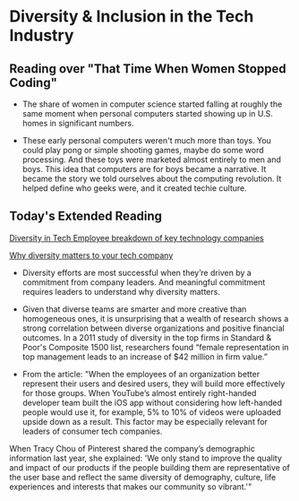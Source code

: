 # Diversity & Inclusion in the Tech Industry

## Reading over "That Time When Women Stopped Coding"

- The share of women in computer science started falling at roughly the same moment when personal computers started showing up in U.S. homes in significant numbers.

- These early personal computers weren't much more than toys. You could play pong or simple shooting games, maybe do some word processing. And these toys were marketed almost entirely to men and boys. This idea that computers are for boys became a narrative. It became the story we told ourselves about the computing revolution. It helped define who geeks were, and it created techie culture.

## Today's Extended Reading

[Diversity in Tech Employee breakdown of key technology companies](https://informationisbeautiful.net/visualizations/diversity-in-tech/)

[Why diversity matters to your tech company](https://www.usatoday.com/story/tech/columnist/2015/07/21/why-diversity-matters-your-tech-company/30419871/)

- Diversity efforts are most successful when they’re driven by a commitment from company leaders. And meaningful commitment requires leaders to understand why diversity matters.

- Given that diverse teams are smarter and more creative than homogeneous ones, it is unsurprising that a wealth of research shows a strong correlation between diverse organizations and positive financial outcomes. In a 2011 study of diversity in the top firms in Standard & Poor's Composite 1500 list, researchers found “female representation in top management leads to an increase of $42 million in firm value.”

- From the article: "When the employees of an organization better represent their users and desired users, they will build more effectively for those groups. When YouTube’s almost entirely right-handed developer team built the iOS app without considering how left-handed people would use it, for example, 5% to 10% of videos were uploaded upside down as a result. This factor may be especially relevant for leaders of consumer tech companies.

When Tracy Chou of Pinterest shared the company’s demographic information last year, she explained: 'We only stand to improve the quality and impact of our products if the people building them are representative of the user base and reflect the same diversity of demography, culture, life experiences and interests that makes our community so vibrant.'"
